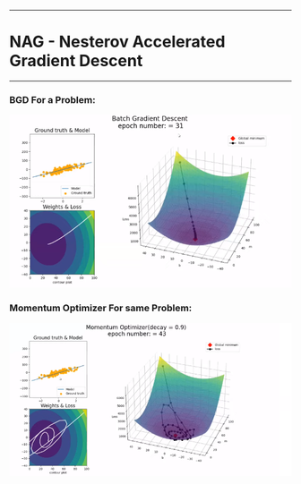 

---

# NAG -  Nesterov Accelerated Gradient Descent  

---

### BGD For a Problem:

![Alt text](image-199.png)

### Momentum Optimizer For same Problem:

![Alt text](image-200.png)



